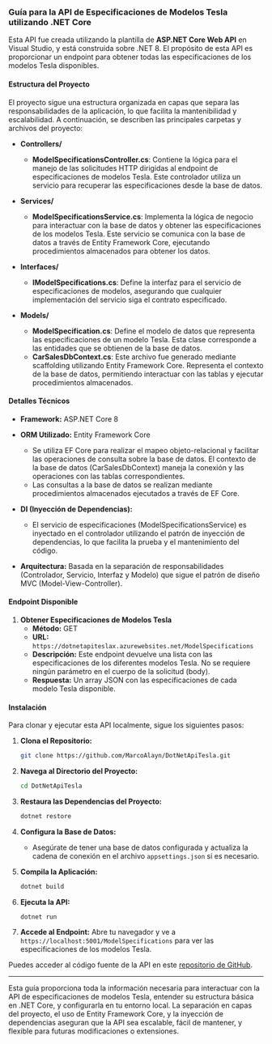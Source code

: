 ### **Guía para la API de Especificaciones de Modelos Tesla utilizando .NET Core**

Esta API fue creada utilizando la plantilla de **ASP.NET Core Web API** en Visual Studio, y está construida sobre .NET 8. El propósito de esta API es proporcionar un endpoint para obtener todas las especificaciones de los modelos Tesla disponibles.

#### **Estructura del Proyecto**

El proyecto sigue una estructura organizada en capas que separa las responsabilidades de la aplicación, lo que facilita la mantenibilidad y escalabilidad. A continuación, se describen las principales carpetas y archivos del proyecto:

- **Controllers/**
  - **ModelSpecificationsController.cs**: Contiene la lógica para el manejo de las solicitudes HTTP dirigidas al endpoint de especificaciones de modelos Tesla. Este controlador utiliza un servicio para recuperar las especificaciones desde la base de datos.

- **Services/**
  - **ModelSpecificationsService.cs**: Implementa la lógica de negocio para interactuar con la base de datos y obtener las especificaciones de los modelos Tesla. Este servicio se comunica con la base de datos a través de Entity Framework Core, ejecutando procedimientos almacenados para obtener los datos.

- **Interfaces/**
  - **IModelSpecifications.cs**: Define la interfaz para el servicio de especificaciones de modelos, asegurando que cualquier implementación del servicio siga el contrato especificado.

- **Models/**
  - **ModelSpecification.cs**: Define el modelo de datos que representa las especificaciones de un modelo Tesla. Esta clase corresponde a las entidades que se obtienen de la base de datos.
  - **CarSalesDbContext.cs**: Este archivo fue generado mediante scaffolding utilizando Entity Framework Core. Representa el contexto de la base de datos, permitiendo interactuar con las tablas y ejecutar procedimientos almacenados.

#### **Detalles Técnicos**

- **Framework:** ASP.NET Core 8
- **ORM Utilizado:** Entity Framework Core
  - Se utiliza EF Core para realizar el mapeo objeto-relacional y facilitar las operaciones de consulta sobre la base de datos. El contexto de la base de datos (CarSalesDbContext) maneja la conexión y las operaciones con las tablas correspondientes.
  - Las consultas a la base de datos se realizan mediante procedimientos almacenados ejecutados a través de EF Core.

- **DI (Inyección de Dependencias):** 
  - El servicio de especificaciones (ModelSpecificationsService) es inyectado en el controlador utilizando el patrón de inyección de dependencias, lo que facilita la prueba y el mantenimiento del código.

- **Arquitectura:** Basada en la separación de responsabilidades (Controlador, Servicio, Interfaz y Modelo) que sigue el patrón de diseño MVC (Model-View-Controller).

#### **Endpoint Disponible**

1. **Obtener Especificaciones de Modelos Tesla**
   - **Método:** GET
   - **URL:** `https://dotnetapiteslax.azurewebsites.net/ModelSpecifications`
   - **Descripción:** Este endpoint devuelve una lista con las especificaciones de los diferentes modelos Tesla. No se requiere ningún parámetro en el cuerpo de la solicitud (body).
   - **Respuesta:** Un array JSON con las especificaciones de cada modelo Tesla disponible.

#### **Instalación**

Para clonar y ejecutar esta API localmente, sigue los siguientes pasos:

1. **Clona el Repositorio:**
   ```bash
   git clone https://github.com/MarcoAlayn/DotNetApiTesla.git
   ```

2. **Navega al Directorio del Proyecto:**
   ```bash
   cd DotNetApiTesla
   ```

3. **Restaura las Dependencias del Proyecto:**
   ```bash
   dotnet restore
   ```

4. **Configura la Base de Datos:**
   - Asegúrate de tener una base de datos configurada y actualiza la cadena de conexión en el archivo `appsettings.json` si es necesario.

5. **Compila la Aplicación:**
   ```bash
   dotnet build
   ```

6. **Ejecuta la API:**
   ```bash
   dotnet run
   ```

7. **Accede al Endpoint:**
   Abre tu navegador y ve a `https://localhost:5001/ModelSpecifications` para ver las especificaciones de los modelos Tesla.

Puedes acceder al código fuente de la API en este [repositorio de GitHub](https://github.com/MarcoAlayn/DotNetApiTesla).

---

Esta guía proporciona toda la información necesaria para interactuar con la API de especificaciones de modelos Tesla, entender su estructura básica en .NET Core, y configurarla en tu entorno local. La separación en capas del proyecto, el uso de Entity Framework Core, y la inyección de dependencias aseguran que la API sea escalable, fácil de mantener, y flexible para futuras modificaciones o extensiones.